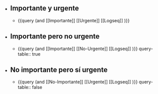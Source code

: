 - ## Importante y urgente
	- {{query (and [[Importante]] [[Urgente]] [[Logseq]] )}}
- ## Importante pero no urgente
	- {{query (and [[Importante]] [[No-Urgente]] [[Logseq]] )}}
	  query-table:: true
- ## No importante pero sí urgente
	- {{query (and [[No-Importante]] [[Urgente]] [[Logseq]] )}}
	  query-table:: false